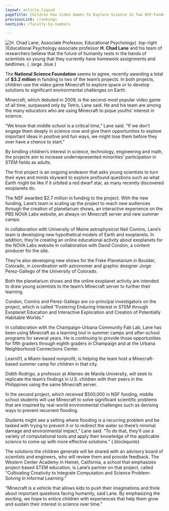 ```yaml
---
layout: article.liquid
pageTitle: Children Use Video Games To Explore Science In Two NSF-Funded Projects
previousLink: /rankings
nextLink: /faculty-by-numbers

---
```

![H. Chad Lane, Associate Professor, Educational Psychology](../img/h-chad-lane.png){ .top-right }Educational Psychology associate professor **H. Chad Lane** and his team of researchers believe that the future of humanity rests in the hands of scientists so young that they currently have homework assignments and bedtimes. { .large .blue }

The **National Science Foundation** seems to agree, recently awarding a total of **$3.2 million** in funding to two of the team’s projects. In both projects, children use the video game Minecraft to explore space or to develop solutions to significant environmental challenges on Earth.

Minecraft, which debuted in 2009, is the second-most popular video game of all time, surpassed only by Tetris, Lane said. He and his team are among the many educators who are using Minecraft to pique youths’ interest in science.

“We know that middle school is a critical time,” Lane said. “If we don’t engage them deeply in science now and give them opportunities to explore important ideas in positive and fun ways, we might lose them before they ever have a chance to start.”

By kindling children’s interest in science, technology, engineering and math, the projects aim to increase underrepresented minorities’ participation in STEM fields as adults.

The first project is an ongoing endeavor that asks young scientists to turn their eyes and minds skyward to explore profound questions such as what Earth might be like if it orbited a red dwarf star, as many recently discovered exoplanets do.

The NSF awarded $2.7 million in funding to the project. With the new funding, Lane’s team is scaling up the project to reach new audiences through the creation of planetarium shows, an interactive experience on the PBS NOVA Labs website, an always-on Minecraft server and new summer camps.

In collaboration with University of Maine astrophysicist Neil Comins, Lane’s team is developing new hypothetical models of Earth and exoplanets. In addition, they’re creating an online educational activity about exoplanets for the NOVA Labs website in collaboration with David Condon, a content producer for the site.

They’re also developing new shows for the Fiske Planetarium in Boulder, Colorado, in coordination with astronomer and graphic designer Jorge Perez-Gallego of the University of Colorado.

Both the planetarium shows and the online exoplanet activity are intended to draw young scientists to the team’s Minecraft server to further their learning.

Condon, Comins and Perez-Gallego are co-principal investigators on the project, which is called “Fostering Enduring Interest in STEM through Exoplanet Education and Interactive Exploration and Creation of Potentially Habitable Worlds.”

In collaboration with the Champaign-Urbana Community Fab Lab, Lane has been using Minecraft as a learning tool in summer camps and after-school programs for several years. He is continuing to provide those opportunities for fifth graders through eighth graders in Champaign and at the Urbana Neighborhood Connections Center.

Learn01, a Miami-based nonprofit, is helping the team host a Minecraft-based summer camp for children in that city.

Didith Rodrigo, a professor at Alteneo de Manila University, will seek to replicate the team’s findings in U.S. children 
with their peers in the Philippines using the same Minecraft server.

In the second project, which received $500,000 in NSF funding, middle school students will use Minecraft to solve significant scientific problems that are inspired by real-world environmental challenges such as devising ways to prevent recurrent flooding.

Students might see a setting where flooding is a recurring problem and be tasked with trying to prevent it or to redirect the water so there’s minimal damage and environmental impact,” Lane said. “To do that, they’ll use a variety of computational tools and apply their knowledge of the applicable science to come up with more effective solutions.” {.blockquote}

The solutions the children generate will be shared with an advisory board of scientists and engineers, who will review them and provide feedback. The Western Center Academy in Hemet, California, a school that emphasizes project-based STEM education, is Lane’s partner on that project, called “Cultivating Creativity to Integrate Computation and Science Problem-Solving in Informal Learning.”

“Minecraft is a vehicle that allows kids to push their imaginations and think about important questions facing humanity, said Lane. By emphasizing the exciting, we hope to entice children with experiences that help them grow and sustain their interest in science over time.”
